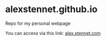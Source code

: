 # alexstennet.github.io
Repo for my personal webpage

You can access via this link: [alex.stennet.com](https://alex.stennet.com)
